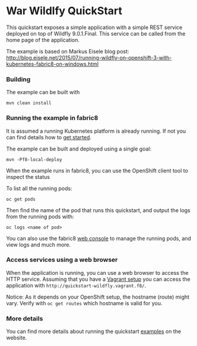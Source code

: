 # War Wildlfy QuickStart

This quickstart exposes a simple application with a simple REST service deployed on top of Wildfly 9.0.1.Final. 
This service can be called from the home page of the application.

The example is based on Markus Eisele blog post:
http://blog.eisele.net/2015/07/running-wildfly-on-openshift-3-with-kubernetes-fabric8-on-windows.html

### Building

The example can be built with

    mvn clean install

### Running the example in fabric8

It is assumed a running Kubernetes platform is already running. If not you can find details how to [get started](http://fabric8.io/guide/getStarted/index.html).

The example can be built and deployed using a single goal:

    mvn -Pf8-local-deploy

When the example runs in fabric8, you can use the OpenShift client tool to inspect the status

To list all the running pods:

    oc get pods

Then find the name of the pod that runs this quickstart, and output the logs from the running pods with:

    oc logs <name of pod>

You can also use the fabric8 [web console](http://fabric8.io/guide/console.html) to manage the
running pods, and view logs and much more.

### Access services using a web browser

When the application is running, you can use a web browser to access the HTTP service. Assuming that you
have a [Vagrant setup](http://fabric8.io/guide/getStarted/vagrant.html) you can access the application with
`http://quickstart-wildfly.vagrant.f8/`.

Notice: As it depends on your OpenShift setup, the hostname (route) might vary. Verify with `oc get routes` which
hostname is valid for you.

### More details

You can find more details about running the quickstart [examples](http://fabric8.io/guide/getStarted/example.html) on the website.
